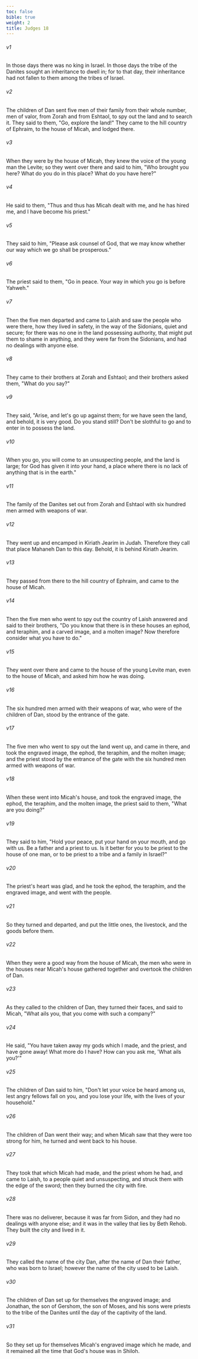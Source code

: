 ```yaml
---
toc: false
bible: true
weight: 2
title: Judges 18
---
```




###### v1 
In those days there was no king in Israel. In those days the tribe of the Danites sought an inheritance to dwell in; for to that day, their inheritance had not fallen to them among the tribes of Israel. 

###### v2 
The children of Dan sent five men of their family from their whole number, men of valor, from Zorah and from Eshtaol, to spy out the land and to search it. They said to them, "Go, explore the land!" They came to the hill country of Ephraim, to the house of Micah, and lodged there. 

###### v3 
When they were by the house of Micah, they knew the voice of the young man the Levite; so they went over there and said to him, "Who brought you here? What do you do in this place? What do you have here?" 

###### v4 
He said to them, "Thus and thus has Micah dealt with me, and he has hired me, and I have become his priest." 

###### v5 
They said to him, "Please ask counsel of God, that we may know whether our way which we go shall be prosperous." 

###### v6 
The priest said to them, "Go in peace. Your way in which you go is before Yahweh." 

###### v7 
Then the five men departed and came to Laish and saw the people who were there, how they lived in safety, in the way of the Sidonians, quiet and secure; for there was no one in the land possessing authority, that might put them to shame in anything, and they were far from the Sidonians, and had no dealings with anyone else. 

###### v8 
They came to their brothers at Zorah and Eshtaol; and their brothers asked them, "What do you say?" 

###### v9 
They said, "Arise, and let's go up against them; for we have seen the land, and behold, it is very good. Do you stand still? Don't be slothful to go and to enter in to possess the land. 

###### v10 
When you go, you will come to an unsuspecting people, and the land is large; for God has given it into your hand, a place where there is no lack of anything that is in the earth." 

###### v11 
The family of the Danites set out from Zorah and Eshtaol with six hundred men armed with weapons of war. 

###### v12 
They went up and encamped in Kiriath Jearim in Judah. Therefore they call that place Mahaneh Dan to this day. Behold, it is behind Kiriath Jearim. 

###### v13 
They passed from there to the hill country of Ephraim, and came to the house of Micah. 

###### v14 
Then the five men who went to spy out the country of Laish answered and said to their brothers, "Do you know that there is in these houses an ephod, and teraphim, and a carved image, and a molten image? Now therefore consider what you have to do." 

###### v15 
They went over there and came to the house of the young Levite man, even to the house of Micah, and asked him how he was doing. 

###### v16 
The six hundred men armed with their weapons of war, who were of the children of Dan, stood by the entrance of the gate. 

###### v17 
The five men who went to spy out the land went up, and came in there, and took the engraved image, the ephod, the teraphim, and the molten image; and the priest stood by the entrance of the gate with the six hundred men armed with weapons of war. 

###### v18 
When these went into Micah's house, and took the engraved image, the ephod, the teraphim, and the molten image, the priest said to them, "What are you doing?" 

###### v19 
They said to him, "Hold your peace, put your hand on your mouth, and go with us. Be a father and a priest to us. Is it better for you to be priest to the house of one man, or to be priest to a tribe and a family in Israel?" 

###### v20 
The priest's heart was glad, and he took the ephod, the teraphim, and the engraved image, and went with the people. 

###### v21 
So they turned and departed, and put the little ones, the livestock, and the goods before them. 

###### v22 
When they were a good way from the house of Micah, the men who were in the houses near Micah's house gathered together and overtook the children of Dan. 

###### v23 
As they called to the children of Dan, they turned their faces, and said to Micah, "What ails you, that you come with such a company?" 

###### v24 
He said, "You have taken away my gods which I made, and the priest, and have gone away! What more do I have? How can you ask me, 'What ails you?'" 

###### v25 
The children of Dan said to him, "Don't let your voice be heard among us, lest angry fellows fall on you, and you lose your life, with the lives of your household." 

###### v26 
The children of Dan went their way; and when Micah saw that they were too strong for him, he turned and went back to his house. 

###### v27 
They took that which Micah had made, and the priest whom he had, and came to Laish, to a people quiet and unsuspecting, and struck them with the edge of the sword; then they burned the city with fire. 

###### v28 
There was no deliverer, because it was far from Sidon, and they had no dealings with anyone else; and it was in the valley that lies by Beth Rehob. They built the city and lived in it. 

###### v29 
They called the name of the city Dan, after the name of Dan their father, who was born to Israel; however the name of the city used to be Laish. 

###### v30 
The children of Dan set up for themselves the engraved image; and Jonathan, the son of Gershom, the son of Moses, and his sons were priests to the tribe of the Danites until the day of the captivity of the land. 

###### v31 
So they set up for themselves Micah's engraved image which he made, and it remained all the time that God's house was in Shiloh.
